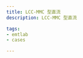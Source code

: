 ```yaml
---
title: LCC-MMC 型直流
description: LCC-MMC 型直流

tags:
- emtlab
- cases

---
```


<!-- import DocCardList from '@theme/DocCardList';

<DocCardList /> -->